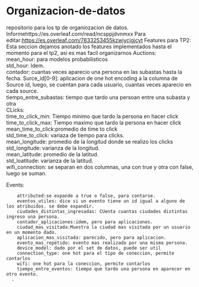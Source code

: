 # Organizacion-de-datos  
repositorio para los tp de organiozacion de datos.  
Informehttps://es.overleaf.com/read/ncsppjdvnmxx
Para editar:https://es.overleaf.com/7833253455kzwjycjgjcyt
Features para TP2:  
  Esta seccion dejamos anotado los features implementados hasta el momento para el tp2, asi es mas facil organizarnos
  Auctions:  
    mean_hour: para modelos probabilisticos  
    std_hour: Idem.  
    contador: cuantas veces aparecio una persona en las subastas hasta la fecha.
    Surce_id[0-9]: aplicacion de one hot encoding a la columna de Source id, luego, se cuentan para cada usuario, cuantas veces aparecio en     cada source.  
    tiempo_entre_subastas: tiempo que tardo una persoan entre una subasta y otra  
  CLicks:  
      time_to_click_min: Tiempo minimo que tardo la persona en hacer click  
       time_to_click_max: Tiempo maximo que tardo la persona en hacer click  
       mean_time_to_click:promedio de time to click  
       std_time_to_click: variaza de tiempo para clicks.  
       mean_longitude: promedio de la longitud donde se realizo los clicks  
       std_longitude: varianza  de la longitud.  
       mean_latitude: promedio de la latitud.  
       std_loatitude: varianza de la latitud.  
       wifi_connection: se separan en dos columnas, una con true y otra con false, luego se suman.  
         
         
   Events:  
     
        attributed:se expande a true o false, para contarse.  
        eventos_utiles: dice si un evento tiene un id igual a alguno de los atribuidos. se debe expandir.  
        ciudades_distintas_ingresadas: CUenta cuantas ciudades distintas ingreso una persona.  
        contador_aplicaciones:idem, pero para aplicaciones.  
        ciudad_mas_visitada:Muestra la ciudad mas visitada por un usuario en un momento dado.  
        aplicacion_mas_visitada: parecido, pero para aplicacion.  
        evento_mas_repetido: evento mas realizado por una misma persona.  
        device_model: dado por el set de datos, puede ser util  
        connection_type: one hot para el tipo de coneccion, permite contarlos  
        wifi: one hot para la coneccion, permite contarlos  
        tiempo_entre_eventos: tiempo que tardo una persona en aparecer en otro evento.  
      .
